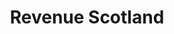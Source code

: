 ---
schema: default
title: Revenue Scotland
description: public corporation controlled by Scottish Government
logo: '/img/org_logos/revenue_scotland.png'
type:
- Other agency
portal_url: ''
org_url: https://revenue.scot
twitter_handle: 
wikidata_org_qid: Q18163474
wdtk_id: revenue_scotland
---